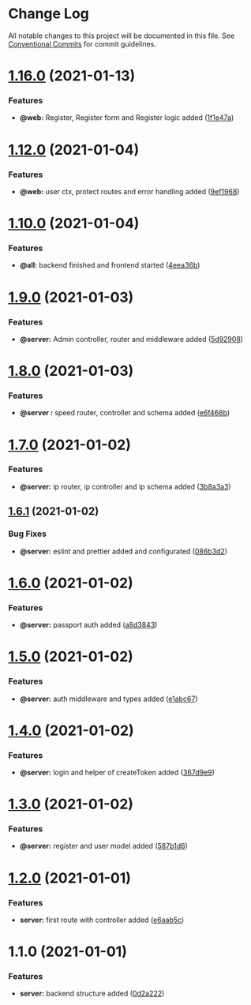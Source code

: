 # Change Log

All notable changes to this project will be documented in this file.
See [Conventional Commits](https://conventionalcommits.org) for commit guidelines.

# [1.16.0](https://github.com/lucabecci/OnaSystem/compare/v1.15.1...v1.16.0) (2021-01-13)


### Features

* **@web:** Register,  Register form  and Register logic added ([1f1e47a](https://github.com/lucabecci/OnaSystem/commit/1f1e47a099d9be33103c1b7994c0077d2e25628d))





# [1.12.0](https://github.com/lucabecci/OnaSystem/compare/v1.11.0...v1.12.0) (2021-01-04)


### Features

* **@web:** user ctx, protect routes and error handling added ([9ef1968](https://github.com/lucabecci/OnaSystem/commit/9ef196842a0a9f7c027e0f2008a0c8fc7e93073d))





# [1.10.0](https://github.com/lucabecci/OnaSystem/compare/v1.9.0...v1.10.0) (2021-01-04)


### Features

* **@all:** backend finished and frontend started ([4eea36b](https://github.com/lucabecci/OnaSystem/commit/4eea36bc56c3e2e023ed7a350bc4d3f25ec6b7af))





# [1.9.0](https://github.com/lucabecci/OnaSystem/compare/v1.8.0...v1.9.0) (2021-01-03)


### Features

* **@server:** Admin controller, router and middleware added ([5d92908](https://github.com/lucabecci/OnaSystem/commit/5d92908cd864f7fab62ed63861dfd0477ea81cc2))





# [1.8.0](https://github.com/lucabecci/OnaSystem/compare/v1.7.0...v1.8.0) (2021-01-03)


### Features

* **@server :** speed router, controller and schema added ([e6f468b](https://github.com/lucabecci/OnaSystem/commit/e6f468b06b0a3438b330211f9d6f8dc4f4d022d6))





# [1.7.0](https://github.com/lucabecci/OnaSystem/compare/v1.6.1...v1.7.0) (2021-01-02)


### Features

* **@server:** ip router, ip controller and ip schema added ([3b8a3a3](https://github.com/lucabecci/OnaSystem/commit/3b8a3a3183e1d38f38936f4a81cf2acde0db510f))





## [1.6.1](https://github.com/lucabecci/OnaSystem/compare/v1.6.0...v1.6.1) (2021-01-02)


### Bug Fixes

* **@server:** eslint and prettier added and configurated ([086b3d2](https://github.com/lucabecci/OnaSystem/commit/086b3d2ebe30b3c9ef95e22cf657a7aa33655ec2))





# [1.6.0](https://github.com/lucabecci/OnaSystem/compare/v1.5.0...v1.6.0) (2021-01-02)


### Features

* **@server:** passport auth added ([a8d3843](https://github.com/lucabecci/OnaSystem/commit/a8d38438c7bac8c75cb42897acf7031ddd106c3f))





# [1.5.0](https://github.com/lucabecci/OnaSystem/compare/v1.4.0...v1.5.0) (2021-01-02)


### Features

* **@server:** auth middleware and types added ([e1abc67](https://github.com/lucabecci/OnaSystem/commit/e1abc6773e8be30e4f03a230a936fe1ac773ad91))





# [1.4.0](https://github.com/lucabecci/OnaSystem/compare/v1.3.0...v1.4.0) (2021-01-02)


### Features

* **@server:** login and helper of createToken added ([367d9e9](https://github.com/lucabecci/OnaSystem/commit/367d9e9eee489eed41c848feb1b36e9804ba6f37))





# [1.3.0](https://github.com/lucabecci/OnaSystem/compare/v1.2.0...v1.3.0) (2021-01-02)


### Features

* **@server:** register and user model added ([587b1d6](https://github.com/lucabecci/OnaSystem/commit/587b1d638ab631daf2c2e37f486b1aa9b3565f98))





# [1.2.0](https://github.com/lucabecci/OnaSystem/compare/v1.1.0...v1.2.0) (2021-01-01)


### Features

* **server:** first route with controller added ([e6aab5c](https://github.com/lucabecci/OnaSystem/commit/e6aab5c4b52fc785b87eaf561ec62809cd91f007))





# 1.1.0 (2021-01-01)


### Features

* **server:** backend structure added ([0d2a222](https://github.com/lucabecci/OnaSystem/commit/0d2a2225f26b0bdc8dd46e5c6d5087c71514ae76))
